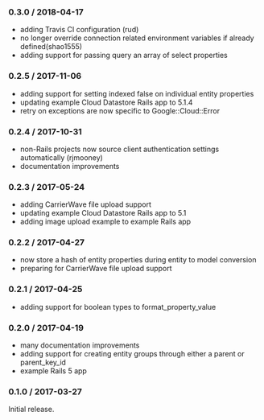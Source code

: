 ### 0.3.0 / 2018-04-17
* adding Travis CI configuration (rud)
* no longer override connection related environment variables if already defined(shao1555)
* adding support for passing query an array of select properties

### 0.2.5 / 2017-11-06
* adding support for setting indexed false on individual entity properties
* updating example Cloud Datastore Rails app to 5.1.4
* retry on exceptions are now specific to Google::Cloud::Error

### 0.2.4 / 2017-10-31
* non-Rails projects now source client authentication settings automatically (rjmooney)
* documentation improvements

### 0.2.3 / 2017-05-24
* adding CarrierWave file upload support
* updating example Cloud Datastore Rails app to 5.1
* adding image upload example to example Rails app

### 0.2.2 / 2017-04-27

* now store a hash of entity properties during entity to model conversion
* preparing for CarrierWave file upload support

### 0.2.1 / 2017-04-25

* adding support for boolean types to format_property_value

### 0.2.0 / 2017-04-19

* many documentation improvements
* adding support for creating entity groups through either a parent or parent_key_id
* example Rails 5 app

### 0.1.0 / 2017-03-27

Initial release.
